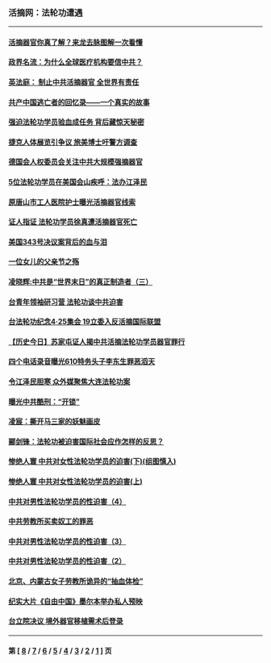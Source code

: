 ### 活摘网：法轮功遭遇
---
#### [活摘器官你真了解？来龙去脉图解一次看懂](../../pages/nf5881/n13013820.md?08170430) 
#### [政界名流：为什么全球医疗机构要信中共？](../../pages/nf5881/n11945479.md?08170430) 
#### [英法庭： 制止中共活摘器官 全世界有责任](../../pages/nf5881/n11330691.md?08170430) 
#### [共产中国逃亡者的回忆录——一个真实的故事](../../pages/nf5881/n10918649.md?08170430) 
#### [强迫法轮功学员验血成任务 背后藏惊天秘密](../../pages/nf5881/n4252384.md?08170430) 
#### [捷克人体展览引争议 旅美博士吁警方调查](../../pages/nf5881/n9429187.md?08170430) 
#### [德国会人权委员会关注中共大规模强摘器官](../../pages/nf5881/n8418950.md?08170430) 
#### [5位法轮功学员在美国会山疾呼：法办江泽民](../../pages/nf5881/n8101519.md?08170430) 
#### [原唐山市工人医院护士曝光活摘器官线索](../../pages/nf5881/n8076384.md?08170430) 
#### [证人指证 法轮功学员徐真遭活摘器官死亡](../../pages/nf5881/n8042467.md?08170430) 
#### [美国343号决议案背后的血与泪](../../pages/nf5881/n8020684.md?08170430) 
#### [一位女儿的父亲节之殇](../../pages/nf5881/n8014122.md?08170430) 
#### [凌晓辉:中共是“世界末日”的真正制造者（三）](../../pages/nf5881/n4210333.md?08170430) 
#### [台青年领袖研习营 法轮功谈中共迫害](../../pages/nf5881/n4141857.md?08170430) 
#### [台法轮功纪念4‧25集会 19立委入反活摘国际联盟](../../pages/nf5881/n4141821.md?08170430) 
#### [【历史今日】苏家屯证人揭中共活摘法轮功学员器官罪行](../../pages/nf5881/n4135912.md?08170430) 
#### [四个电话录音曝光610特务头子李东生罪恶滔天](../../pages/nf5881/n4040060.md?08170430) 
#### [令江泽民胆寒 众外媒聚焦大连法轮功案](../../pages/nf5881/n3932671.md?08170430) 
#### [曝光中共酷刑：“开锁”](../../pages/nf5881/n3889373.md?08170430) 
#### [凌宸：撕开马三家的妖魅画皮](../../pages/nf5881/n3849369.md?08170430) 
#### [郦剑锋：法轮功被迫害国际社会应作怎样的反思？](../../pages/nf5881/n3824560.md?08170430) 
#### [惨绝人寰 中共对女性法轮功学员的迫害(下)(组图慎入)](../../pages/nf5881/n3816285.md?08170430) 
#### [惨绝人寰 中共对女性法轮功学员的迫害(上)](../../pages/nf5881/n3815374.md?08170430) 
#### [中共对男性法轮功学员的性迫害（4）](../../pages/nf5881/n3769144.md?08170430) 
#### [中共劳教所买卖奴工的罪恶](../../pages/nf5881/n3769378.md?08170430) 
#### [中共对男性法轮功学员的性迫害（3）](../../pages/nf5881/n3768231.md?08170430) 
#### [中共对男性法轮功学员的性迫害（2）](../../pages/nf5881/n3767211.md?08170430) 
#### [北京、内蒙古女子劳教所诡异的“抽血体检”](../../pages/nf5881/n3753158.md?08170430) 
#### [纪实大片《自由中国》墨尔本举办私人预映](../../pages/nf5881/n3743337.md?08170430) 
#### [台立院决议 境外器官移植需术后登录](../../pages/nf5881/n3741520.md?08170430) 

---
#### 第 [ [8](./8.md?08170430) / [7](./7.md?08170430) / [6](./6.md?08170430) / [5](./5.md?08170430) / [4](./4.md?08170430) / [3](./3.md?08170430) / [2](./2.md?08170430) / [1](./1.md?08170430) ] 页
